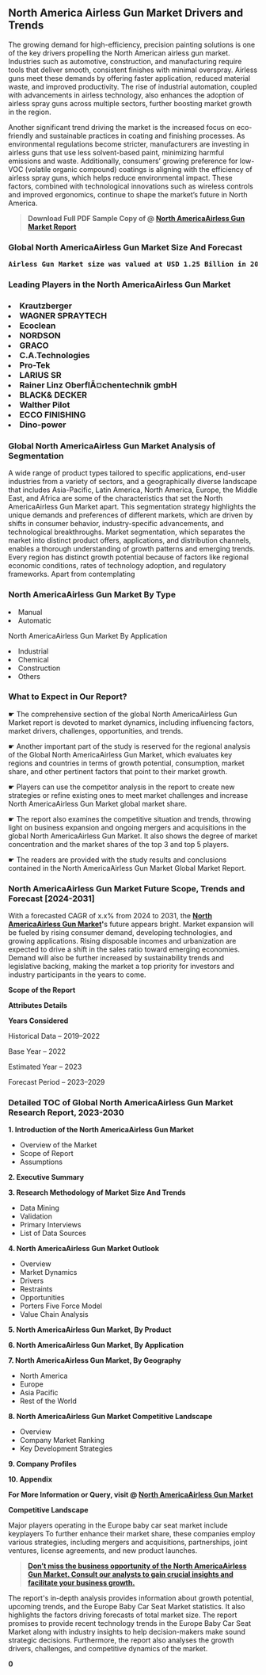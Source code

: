 <p><h2>North America Airless Gun Market Drivers and Trends</h2><p>The growing demand for high-efficiency, precision painting solutions is one of the key drivers propelling the North American airless gun market. Industries such as automotive, construction, and manufacturing require tools that deliver smooth, consistent finishes with minimal overspray. Airless guns meet these demands by offering faster application, reduced material waste, and improved productivity. The rise of industrial automation, coupled with advancements in airless technology, also enhances the adoption of airless spray guns across multiple sectors, further boosting market growth in the region.</p><p>Another significant trend driving the market is the increased focus on eco-friendly and sustainable practices in coating and finishing processes. As environmental regulations become stricter, manufacturers are investing in airless guns that use less solvent-based paint, minimizing harmful emissions and waste. Additionally, consumers’ growing preference for low-VOC (volatile organic compound) coatings is aligning with the efficiency of airless spray guns, which helps reduce environmental impact. These factors, combined with technological innovations such as wireless controls and improved ergonomics, continue to shape the market’s future in North America.</p></p><blockquote id="" class=""><strong>Download Full PDF Sample Copy of @&nbsp;<a href="https://www.verifiedmarketreports.com/download-sample/?rid=858066&utm_source=GitHub-Jan&utm_medium=263" target="_blank">North AmericaAirless Gun Market Report</a>&nbsp;&nbsp;</strong></blockquote><h3 id="" class=""><strong>Global&nbsp;North AmericaAirless Gun Market Size And Forecast</strong></h3><pre class="reader-text-block__code-block"><strong>Airless Gun Market size was valued at USD 1.25 Billion in 2022 and is projected to reach USD 2.50 Billion by 2030, growing at a CAGR of 9.6% from 2024 to 2030.</strong></pre><h3 id="" class="">Leading Players in the&nbsp;North AmericaAirless Gun Market</h3><h3 class=""></Li><Li>Krautzberger</Li><Li> WAGNER SPRAYTECH</Li><Li> Ecoclean</Li><Li> NORDSON</Li><Li> GRACO</Li><Li> C.A.Technologies</Li><Li> Pro-Tek</Li><Li> LARIUS SR</Li><Li> Rainer Linz OberflÃ¤chentechnik gmbH</Li><Li> BLACK& DECKER</Li><Li> Walther Pilot</Li><Li> ECCO FINISHING</Li><Li> Dino-power</h3><h3 id="" class="">Global&nbsp;North AmericaAirless Gun Market Analysis of Segmentation</h3><p id="" class="">A wide range of product types tailored to specific applications, end-user industries from a variety of sectors, and a geographically diverse landscape that includes Asia-Pacific, Latin America, North America, Europe, the Middle East, and Africa are some of the characteristics that set the North AmericaAirless Gun Market apart. This segmentation strategy highlights the unique demands and preferences of different markets, which are driven by shifts in consumer behavior, industry-specific advancements, and technological breakthroughs. Market segmentation, which separates the market into distinct product offers, applications, and distribution channels, enables a thorough understanding of growth patterns and emerging trends. Every region has distinct growth potential because of factors like regional economic conditions, rates of technology adoption, and regulatory frameworks. Apart from contemplating</p><h3 id="" class="">North AmericaAirless Gun Market&nbsp;By Type</h3><p></Li><Li>Manual</Li><Li> Automatic</p><div class="" data-test-id=""><p>North AmericaAirless Gun Market&nbsp;By Application</p></div><p class=""></Li><Li>Industrial</Li><Li> Chemical</Li><Li> Construction</Li><Li> Others</p><div class="" data-test-id=""><h3><span class="">What to Expect in Our Report?</span></h3></div><div class="" data-test-id=""><p><span class="">☛ The comprehensive section of the global North AmericaAirless Gun Market report is devoted to market dynamics, including influencing factors, market drivers, challenges, opportunities, and trends.</span></p></div><div class="" data-test-id=""><p><span class="">☛ Another important part of the study is reserved for the regional analysis of the Global North AmericaAirless Gun Market, which evaluates key regions and countries in terms of growth potential, consumption, market share, and other pertinent factors that point to their market growth.</span></p></div><div class="" data-test-id=""><p><span class="">☛ Players can use the competitor analysis in the report to create new strategies or refine existing ones to meet market challenges and increase North AmericaAirless Gun Market global market share.</span></p></div><div class="" data-test-id=""><p><span class="">☛ The report also examines the competitive situation and trends, throwing light on business expansion and ongoing mergers and acquisitions in the global North AmericaAirless Gun Market. It also shows the degree of market concentration and the market shares of the top 3 and top 5 players.</span></p></div><div class="" data-test-id=""><p><span class="">☛ The readers are provided with the study results and conclusions contained in the North AmericaAirless Gun Market Global Market Report.</span></p></div><div class="" data-test-id=""><h3><span class="">North AmericaAirless Gun Market Future Scope, Trends and Forecast [2024-2031]</span></h3></div><div class="" data-test-id=""><p><span class="">With a forecasted CAGR of x.x% from 2024 to 2031, the <strong><a href="https://www.verifiedmarketreports.com/download-sample/?rid=858066&utm_source=GitHub-Jan&utm_medium=263" target="_blank">North AmericaAirless Gun Market</a>'</strong>s future appears bright. Market expansion will be fueled by rising consumer demand, developing technologies, and growing applications. Rising disposable incomes and urbanization are expected to drive a shift in the sales ratio toward emerging economies. Demand will also be further increased by sustainability trends and legislative backing, making the market a top priority for investors and industry participants in the years to come.</span></p><p id="ember66" class="ember-view reader-text-block__paragraph"><strong>Scope of the Report</strong></p><p id="ember67" class="ember-view reader-text-block__paragraph"><strong>Attributes Details</strong></p><p id="ember68" class="ember-view reader-text-block__paragraph"><strong>Years Considered</strong></p><p id="ember69" class="ember-view reader-text-block__paragraph">Historical Data &ndash; 2019&ndash;2022</p><p id="ember70" class="ember-view reader-text-block__paragraph">Base Year &ndash; 2022</p><p id="ember71" class="ember-view reader-text-block__paragraph">Estimated Year &ndash; 2023</p><p id="ember72" class="ember-view reader-text-block__paragraph">Forecast Period &ndash; 2023&ndash;2029</p></div><h3 id="" class="">Detailed TOC of Global North AmericaAirless Gun Market Research Report, 2023-2030</h3><p id="" class=""><strong>1. Introduction of the North AmericaAirless Gun Market</strong></p><ul><li>Overview of the Market</li><li>Scope of Report</li><li>Assumptions</li></ul><p id="" class=""><strong>2. Executive Summary</strong></p><p id="" class=""><strong>3. Research Methodology of Market Size And Trends</strong></p><ul><li>Data Mining</li><li>Validation</li><li>Primary Interviews</li><li>List of Data Sources</li></ul><p id="" class=""><strong>4. North AmericaAirless Gun Market Outlook</strong></p><ul><li>Overview</li><li>Market Dynamics</li><li>Drivers</li><li>Restraints</li><li>Opportunities</li><li>Porters Five Force Model</li><li>Value Chain Analysis</li></ul><p id="" class=""><strong>5. North AmericaAirless Gun Market, By Product</strong></p><p id="" class=""><strong>6. North AmericaAirless Gun Market, By Application</strong></p><p id="" class=""><strong>7. North AmericaAirless Gun Market, By Geography</strong></p><ul><li>North America</li><li>Europe</li><li>Asia Pacific</li><li>Rest of the World</li></ul><p id="" class=""><strong>8. North AmericaAirless Gun Market Competitive Landscape</strong></p><ul><li>Overview</li><li>Company Market Ranking</li><li>Key Development Strategies</li></ul><p id="" class=""><strong>9. Company Profiles</strong></p><p id="" class=""><strong>10. Appendix</strong></p><p><strong>For More Information or Query, visit&nbsp;@ <a href="https://www.verifiedmarketreports.com/product/airless-gun-market/" target="_blank">North AmericaAirless Gun Market</a></strong></p><p id="ember61" class="ember-view reader-text-block__paragraph"><strong>Competitive Landscape</strong></p><p id="ember62" class="ember-view reader-text-block__paragraph">Major players operating in the Europe baby car seat market include keyplayers To further enhance their market share, these companies employ various strategies, including mergers and acquisitions, partnerships, joint ventures, license agreements, and new product launches.</p><blockquote id="ember63" class="ember-view reader-text-block__blockquote"><strong><a href="https://www.verifiedmarketreports.com/download-sample/?rid=858066&utm_source=GitHub-Jan&utm_medium=263" target="_blank">Don&rsquo;t miss the business opportunity of the North AmericaAirless Gun Market. Consult our analysts to gain crucial insights and facilitate your business growth.</a></strong></blockquote><p id="ember64" class="ember-view reader-text-block__paragraph">The report's in-depth analysis provides information about growth potential, upcoming trends, and the Europe Baby Car Seat Market statistics. It also highlights the factors driving forecasts of total market size. The report promises to provide recent technology trends in the Europe Baby Car Seat Market along with industry insights to help decision-makers make sound strategic decisions. Furthermore, the report also analyses the growth drivers, challenges, and competitive dynamics of the market.</p><p class="ember-view reader-text-block__paragraph"><strong>0</strong></p>
